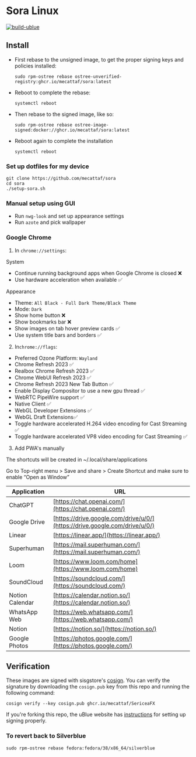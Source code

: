 # Sora Linux

[![build-ublue](https://github.com/ublue-os/startingpoint/actions/workflows/build.yml/badge.svg)](https://github.com/ublue-os/startingpoint/actions/workflows/build.yml)

## Install

- First rebase to the unsigned image, to get the proper signing keys and policies installed:
  ```
  sudo rpm-ostree rebase ostree-unverified-registry:ghcr.io/mecattaf/sora:latest
  ```

- Reboot to complete the rebase:
  ```
  systemctl reboot
  ```
- Then rebase to the signed image, like so:
  ```
  sudo rpm-ostree rebase ostree-image-signed:docker://ghcr.io/mecattaf/sora:latest
  ```
- Reboot again to complete the installation
  ```
  systemctl reboot
  ```

### Set up dotfiles for my device
```
git clone https://github.com/mecattaf/sora
cd sora
./setup-sora.sh
```

### Manual setup using GUI

- Run `nwg-look` and set up appearance settings
- Run `azote` and pick wallpaper

### Google Chrome

1) In `chrome://settings`:

System

- Continue running background apps when Google Chrome is closed ❌
- Use hardware acceleration when available ✅

Appearance

- Theme: `All Black - Full Dark Theme/Black Theme`
- Mode: `Dark`
- Show home button ❌
- Show bookmarks bar ❌
- Show images on tab hover preview cards ✅
- Use system title bars and borders ✅

2) In`chrome://flags`:

- Preferred Ozone Platform: `Wayland`
- Chrome Refresh 2023 ✅
- Realbox Chrome Refresh 2023 ✅
- Chrome WebUI Refresh 2023 ✅
- Chrome Refresh 2023 New Tab Button ✅
- Enable Display Compositor to use a new gpu thread ✅
- WebRTC PipeWire support ✅
- Native Client ✅
- WebGL Developer Extensions ✅
- WebGL Draft Extensions✅
- Toggle hardware accelerated H.264 video encoding for Cast Streaming ✅
- Toggle hardware accelerated VP8 video encoding for Cast Streaming ✅

3) Add PWA's manually

The shortcuts will be created in ~/.local/share/applications

Go to Top-right menu > Save and share > Create Shortcut and make sure to enable “Open as Window”

| Application      | URL                                        |
| ---------------- | ------------------------------------------ |
| ChatGPT          | [https://chat.openai.com/](https://chat.openai.com/)        |
| Google Drive     | [https://drive.google.com/drive/u/0/](https://drive.google.com/drive/u/0/)  |
| Linear           | [https://linear.app/](https://linear.app/)              |
| Superhuman       | [https://mail.superhuman.com/](https://mail.superhuman.com/)      |
| Loom             | [https://www.loom.com/home](https://www.loom.com/home)          |
| SoundCloud       | [https://soundcloud.com/](https://soundcloud.com/)            |
| Notion Calendar  | [https://calendar.notion.so/](https://calendar.notion.so/)    |
| WhatsApp Web     | [https://web.whatsapp.com/](https://web.whatsapp.com/)        |
| Notion           | [https://notion.so/](https://notion.so/)                  |
| Google Photos    | [https://photos.google.com/](https://photos.google.com/)      |



## Verification

These images are signed with sisgstore's [cosign](https://docs.sigstore.dev/cosign/overview/). You can verify the signature by downloading the `cosign.pub` key from this repo and running the following command:

    cosign verify --key cosign.pub ghcr.io/mecattaf/SericeaFX

If you're forking this repo, the uBlue website has [instructions](https://ublue.it/making-your-own/) for setting up signing properly.

### To revert back to Silverblue

```shell
sudo rpm-ostree rebase fedora:fedora/38/x86_64/silverblue
```


